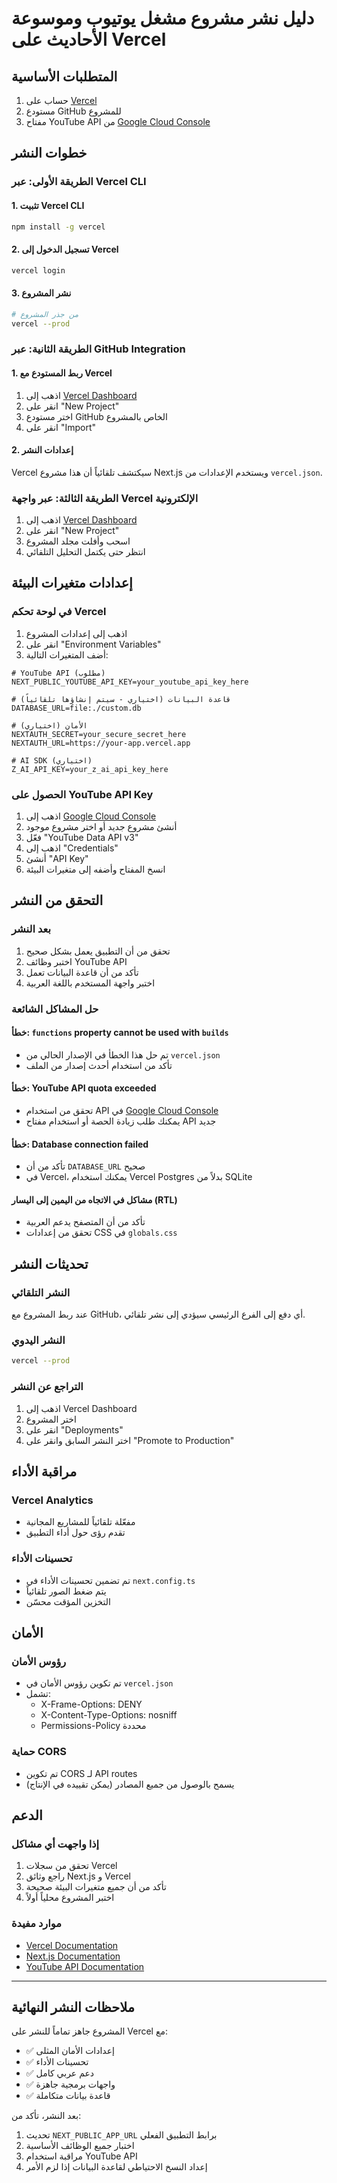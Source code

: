 # دليل نشر مشروع مشغل يوتيوب وموسوعة الأحاديث على Vercel

## المتطلبات الأساسية

1. حساب على [Vercel](https://vercel.com)
2. مستودع GitHub للمشروع
3. مفتاح YouTube API من [Google Cloud Console](https://console.cloud.google.com/)

## خطوات النشر

### الطريقة الأولى: عبر Vercel CLI

#### 1. تثبيت Vercel CLI
```bash
npm install -g vercel
```

#### 2. تسجيل الدخول إلى Vercel
```bash
vercel login
```

#### 3. نشر المشروع
```bash
# من جذر المشروع
vercel --prod
```

### الطريقة الثانية: عبر GitHub Integration

#### 1. ربط المستودع مع Vercel
1. اذهب إلى [Vercel Dashboard](https://vercel.com/dashboard)
2. انقر على "New Project"
3. اختر مستودع GitHub الخاص بالمشروع
4. انقر على "Import"

#### 2. إعدادات النشر
Vercel سيكتشف تلقائياً أن هذا مشروع Next.js ويستخدم الإعدادات من `vercel.json`.

### الطريقة الثالثة: عبر واجهة Vercel الإلكترونية

1. اذهب إلى [Vercel Dashboard](https://vercel.com/dashboard)
2. انقر على "New Project"
3. اسحب وأفلت مجلد المشروع
4. انتظر حتى يكتمل التحليل التلقائي

## إعدادات متغيرات البيئة

### في لوحة تحكم Vercel

1. اذهب إلى إعدادات المشروع
2. انقر على "Environment Variables"
3. أضف المتغيرات التالية:

```env
# YouTube API (مطلوب)
NEXT_PUBLIC_YOUTUBE_API_KEY=your_youtube_api_key_here

# قاعدة البيانات (اختياري - سيتم إنشاؤها تلقائياً)
DATABASE_URL=file:./custom.db

# الأمان (اختياري)
NEXTAUTH_SECRET=your_secure_secret_here
NEXTAUTH_URL=https://your-app.vercel.app

# AI SDK (اختياري)
Z_AI_API_KEY=your_z_ai_api_key_here
```

### الحصول على YouTube API Key

1. اذهب إلى [Google Cloud Console](https://console.cloud.google.com/)
2. أنشئ مشروع جديد أو اختر مشروع موجود
3. فعّل "YouTube Data API v3"
4. اذهب إلى "Credentials"
5. أنشئ "API Key"
6. انسخ المفتاح وأضفه إلى متغيرات البيئة

## التحقق من النشر

### بعد النشر

1. تحقق من أن التطبيق يعمل بشكل صحيح
2. اختبر وظائف YouTube API
3. تأكد من أن قاعدة البيانات تعمل
4. اختبر واجهة المستخدم باللغة العربية

### حل المشاكل الشائعة

#### خطأ: `functions` property cannot be used with `builds`
- تم حل هذا الخطأ في الإصدار الحالي من `vercel.json`
- تأكد من استخدام أحدث إصدار من الملف

#### خطأ: YouTube API quota exceeded
- تحقق من استخدام API في [Google Cloud Console](https://console.cloud.google.com/)
- يمكنك طلب زيادة الحصة أو استخدام مفتاح API جديد

#### خطأ: Database connection failed
- تأكد من أن `DATABASE_URL` صحيح
- في Vercel، يمكنك استخدام Vercel Postgres بدلاً من SQLite

#### مشاكل في الاتجاه من اليمين إلى اليسار (RTL)
- تأكد من أن المتصفح يدعم العربية
- تحقق من إعدادات CSS في `globals.css`

## تحديثات النشر

### النشر التلقائي
عند ربط المشروع مع GitHub، أي دفع إلى الفرع الرئيسي سيؤدي إلى نشر تلقائي.

### النشر اليدوي
```bash
vercel --prod
```

### التراجع عن النشر
1. اذهب إلى Vercel Dashboard
2. اختر المشروع
3. انقر على "Deployments"
4. اختر النشر السابق وانقر على "Promote to Production"

## مراقبة الأداء

### Vercel Analytics
- مفعّلة تلقائياً للمشاريع المجانية
- تقدم رؤى حول أداء التطبيق

### تحسينات الأداء
- تم تضمين تحسينات الأداء في `next.config.ts`
- يتم ضغط الصور تلقائياً
- التخزين المؤقت محسّن

## الأمان

### رؤوس الأمان
- تم تكوين رؤوس الأمان في `vercel.json`
- تشمل:
  - X-Frame-Options: DENY
  - X-Content-Type-Options: nosniff
  - Permissions-Policy محددة

### حماية CORS
- تم تكوين CORS لـ API routes
- يسمح بالوصول من جميع المصادر (يمكن تقييده في الإنتاج)

## الدعم

### إذا واجهت أي مشاكل
1. تحقق من سجلات Vercel
2. راجع وثائق Next.js و Vercel
3. تأكد من أن جميع متغيرات البيئة صحيحة
4. اختبر المشروع محلياً أولاً

### موارد مفيدة
- [Vercel Documentation](https://vercel.com/docs)
- [Next.js Documentation](https://nextjs.org/docs)
- [YouTube API Documentation](https://developers.google.com/youtube/v3)

---

## ملاحظات النشر النهائية

المشروع جاهز تماماً للنشر على Vercel مع:
- ✅ إعدادات الأمان المثلى
- ✅ تحسينات الأداء
- ✅ دعم عربي كامل
- ✅ واجهات برمجية جاهزة
- ✅ قاعدة بيانات متكاملة

بعد النشر، تأكد من:
1. تحديث `NEXT_PUBLIC_APP_URL` برابط التطبيق الفعلي
2. اختبار جميع الوظائف الأساسية
3. مراقبة استخدام YouTube API
4. إعداد النسخ الاحتياطي لقاعدة البيانات إذا لزم الأمر